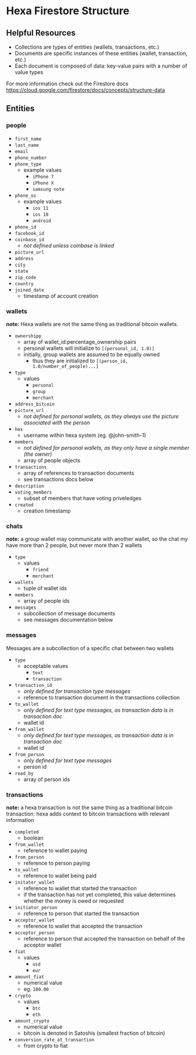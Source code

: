 # Hexa Firestore Structure

## Helpful Resources
- Collections are types of entities (wallets, transactions, etc.)
- Documents are specific instances of these entities (wallet, transaction, etc.)
- Each document is composed of data: key-value pairs with a number of value types

For more information check out the Firestore docs
https://cloud.google.com/firestore/docs/concepts/structure-data

## Entities

### people

- `first_name`
- `last_name`
- `email`
- `phone_number`
- `phone_type`
    - example values
        - `iPhone 7`
        - `iPhone X`
        - `samsung note`
- `phone_os`
    - example values
        - `ios 11`
        - `ios 10`
        - `android `
- `phone_id`
- `facebook_id`
- `coinbase_id`
    - *not defined unless coinbase is linked*
- `picture_url`
- `address`
- `city`
- `state`
- `zip_code`
- `country`
- `joined_date`
    - timestamp of account creation


### wallets

**note:** Hexa wallets are not the same thing as traditional bitcoin wallets.

- `ownershipp`
    - array of wallet_id:percentage_ownership pairs
    - personal wallets will initialize to `[(personal_id, 1.0)]`
    - initially, group wallets are assumed to be equally owned
        - thus they are initialized to `[(person_id, 1.0/number_of_people)...]`
- `type`
    - values
        - `personal`
        - `group`
        - `merchant`
- `address_bitcoin`
- `picture_url`
    - *not defined for personal wallets, as they always use the picture associated with the person*
- `hex`
    - username within hexa system (eg. @john-smith-1)
- `members`
    - *not defined for personal wallets, as they only have a single member (the owner)*
    - array of people objects
- `transactions`
    - array of references to transaction documents
    - see transactions docs below
- `description`
- `voting_members`
    - subset of members that have voting priveledges
- `created`
    - creation timestamp


### chats

**note:** a group wallet may communicate with another wallet, so the chat my have more than 2 people, 
but never more than 2 wallets

- `type`
    - values
        - `friend`
        - `merchant`
- `wallets`
    - tuple of wallet ids
- `members`
    - array of people ids
- `messages`
    - subcollection of message documents
    - see messages documentation below


### messages

Messages are a subcollection of a specific chat between two wallets

- `type`
    - acceptable values
        - `text`
        - `transaction`
- `transaction_id`
    - *only defined for transaction type messages*
    - reference to transaction document in the transactions collection
- `to_wallet`
    - *only defined for text type messages, as transaction data is in transaction doc*
    - wallet id
- `from_wallet`
    - *only defined for text type messages, as transaction data is in transaction doc*
    - wallet id
- `from_person`
    - *only defined for text type messages*
    - person id
- `read_by`
    - array of person ids


### transactions

**note:** a hexa transaction is not the same thing as a traditional bitcoin transaction: 
hexa adds context to bitcoin transactions with relevant information

- `completed`
    - boolean
- `from_wallet`
    - reference to wallet paying
- `from_person`
    - reference to person paying
- `to_wallet`
    - reference to wallet being paid
- `initator_wallet`
    - reference to wallet that started the transaction
    - if the transaction has not yet completed, this value determines whether the money is owed or requested
- `initiator_person`
    - reference to person that started the transaction
- `acceptor_wallet`
    - reference to wallet that accepted the transaction
- `acceptor_person`
    - reference to person that accepted the transaction on behalf of the acceptor wallet
- `fiat`
    - values
        - `usd`
        - `eur`
- `amount_fiat`
    - numerical value
    - eg. `100.00`
- `crypto`
    - values
        - `btc`
        - `eth`
- `amount_crypto`
    - numerical value
    - bitcoin is denoted in Satoshis (smallest fraction of bitcoin)
- `conversion_rate_at_transaction`
    - from crypto to fiat










